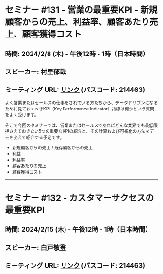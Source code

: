 # セミナー #131 - 営業の最重要KPI - 新規顧客からの売上、利益率、顧客あたり売上、顧客獲得コスト

## 時間: 2024/2/8 (木) - 午後12時 - 1時（日本時間）
## スピーカー: 村里郁哉
## ミーティング URL: [リンク](https://us02web.zoom.us/j/331585134?pwd=VGVyeXBRWjFMT2hESFdhSU45Z2d0dz09) (パスコード: 214463)

よく営業またはセールスの仕事をされている方たちから、データドリブンになるために見ておくべきKPI（Key Performance Indicator）指標は何かという質問をよく受けます。

そこで今回のセミナーでは、営業またはセールスであればどんな業界でも最低限押さえておきたい5つの重要なKPIの紹介と、その計算および可視化の方法をデモを交えて紹介する予定です。

- 新規顧客からの売上 / 既存顧客からの売上
- 利益
- 利益率
- 顧客あたりの売上
- 顧客獲得コスト

----

# セミナー #132 - カスタマーサクセスの最重要KPI

## 時間: 2024/2/15 (木) - 午後12時 - 1時（日本時間）
## スピーカー: 白戸敬登
## ミーティング URL: [リンク](https://us02web.zoom.us/j/331585134?pwd=VGVyeXBRWjFMT2hESFdhSU45Z2d0dz09) (パスコード: 214463)
